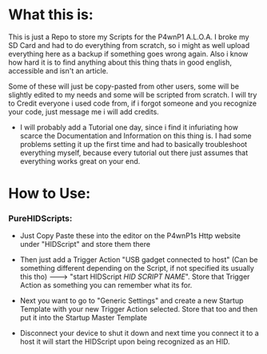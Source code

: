 # What this is:
This is just a Repo to store my Scripts for the P4wnP1 A.L.O.A.
I broke my SD Card and had to do everything from scratch, so i might as well upload everything here as a backup if something goes wrong again.
Also i know how hard it is to find anything about this thing thats in good english, accessible and isn't an article.

Some of these will just be copy-pasted from other users, some will be slightly edited to my needs and some will be scripted from scratch.
I will try to Credit everyone i used code from, if i forgot someone and you recognize your code, just message me i will add credits.

* I will probably add a Tutorial one day, since i find it infuriating how scarce the Documentation and Information on this thing is. I had some problems setting it up the first time and had to basically troubleshoot everything myself, because every tutorial out there just assumes that everything works great on your end.


# How to Use:
### PureHIDScripts:
* Just Copy Paste these into the editor on the P4wnP1s Http website under "HIDScript" and store them there

* Then just add a Trigger Action "USB gadget connected to host" (Can be something different depending on the Script, if not specified its usually this tho) ---> "start HIDScript *HID SCRIPT NAME*". Store that Trigger Action as something you can remember what its for.

* Next you want to go to "Generic Settings" and create a new Startup Template with your new Trigger Action selected. Store that too and then put it into the Startup Master Template

* Disconnect your device to shut it down and next time you connect it to a host it will start the HIDScript upon being recognized as an HID.
